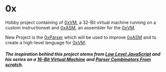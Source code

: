 # 0x

Hobby project containing of [0xVM](https://github.com/0xffset/0x/tree/master/0xVM), a 32-Bit virtual machine running on a custom instructionset and  [0xASM](https://github.com/0xffset/0x/tree/master/0xASM), an assembler for the [0xVM](https://github.com/0xffset/0x/tree/master/0xVM).

New Project is the [0xParser](https://github.com/0xffset/0x/tree/master/0xParser) which will be used to improve [0xASM](https://github.com/0xffset/0x/tree/master/0xASM) and to create a high-level language for [0xVM](https://github.com/0xffset/0x/tree/master/0xVM).

##### The inspiration behind this project stems from [Low Level JavaScript](https://www.youtube.com/channel/UC56l7uZA209tlPTVOJiJ8Tw) and his series on a [16-Bit Virtual Machine](https://www.youtube.com/playlist?list=PLP29wDx6QmW5DdwpdwHCRJsEubS5NrQ9b) and [Parser Combinators From scratch](https://www.youtube.com/playlist?list=PLP29wDx6QmW5yfO1LAgO8kU3aQEj8SIrU).